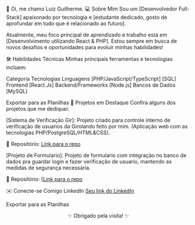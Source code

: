 👋 Oi, me chamo Luiz Guilherme.
💻 Sobre Mim
Sou um [Desenvolvedor Full-Stack] apaixonado por tecnologia e [estudante dedicado, gosto de aprofundar em tudo que é relacionado ao futuro].

Atualmente, meu foco principal de aprendizado e trabalho está em [Desenvolvimento utilizando React & PHP]. Estou sempre em busca de novos desafios e oportunidades para evoluir minhas habilidades!

🛠️ Habilidades Técnicas
Minhas principais ferramentas e tecnologias incluem:

Categoria	Tecnologias
Linguagens	[PHP/JavaScript/TypeScript] [SQL]
Frontend	[React.Js]
Backend/Frameworks	[Node.js]
Bancos de Dados	[MySQL]

Exportar para as Planilhas
🚀 Projetos em Destaque
Confira alguns dos projetos que me dediquei:

[Sistema de Verificação Gir]: Projeto criado para controle interno de verificação de usuarios da Girolando feito por mim. (Aplicação web com as tecnologias PHP/PostgreSQL/HTML&CSS).

🔗 Repositório: [Link para o repo](https://github.com/guihard1/3-CONGRESSO-GIROLANDO)

[Projeto de Formulario]: Projeto de formulario com integração no banco de dados pra guardar login e fazer verificação de usuario, mantendo as medidas de segurança necessária.

🔗 Repositório: [[Link para o repo](https://github.com/guihard1/form-project)

✉️ Conecte-se Comigo
LinkedIn	[Seu link do LinkedIn](https://www.linkedin.com/in/luiz-guilherme-campos-rodrigues-da-silva-101723226/)

Exportar para as Planilhas
<p align="center">
✨ Obrigado pela visita! ✨
</p>
